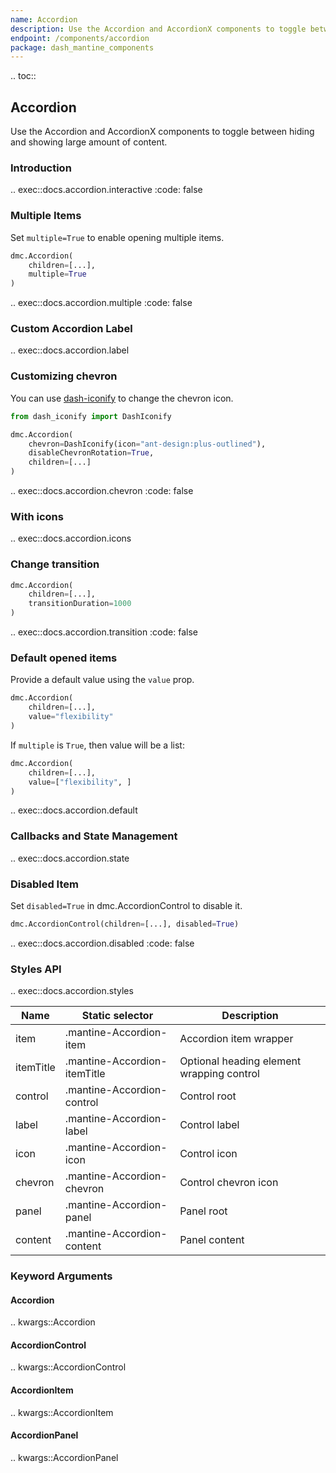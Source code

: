 ```yaml
---
name: Accordion
description: Use the Accordion and AccordionX components to toggle between hiding and showing large amount of content.
endpoint: /components/accordion
package: dash_mantine_components
---
```


.. toc::

## Accordion

Use the Accordion and AccordionX components to toggle between hiding and showing large amount of content.

### Introduction

.. exec::docs.accordion.interactive
    :code: false

### Multiple Items

Set `multiple=True` to enable opening multiple items.

```python
dmc.Accordion(
    children=[...],
    multiple=True
)
```

.. exec::docs.accordion.multiple
    :code: false

### Custom Accordion Label

.. exec::docs.accordion.label

### Customizing chevron

You can use [dash-iconify](/dash-iconify) to change the chevron icon.

```python
from dash_iconify import DashIconify

dmc.Accordion(
    chevron=DashIconify(icon="ant-design:plus-outlined"),
    disableChevronRotation=True,
    children=[...]
)
```

.. exec::docs.accordion.chevron
    :code: false

### With icons

.. exec::docs.accordion.icons

### Change transition

```python
dmc.Accordion(
    children=[...],
    transitionDuration=1000
)
```

.. exec::docs.accordion.transition
    :code: false

### Default opened items

Provide a default value using the `value` prop.

```python
dmc.Accordion(
    children=[...],
    value="flexibility"
)
```

If `multiple` is `True`, then value will be a list:

```python
dmc.Accordion(
    children=[...],
    value=["flexibility", ]
)
```

.. exec::docs.accordion.default

### Callbacks and State Management

.. exec::docs.accordion.state

### Disabled Item

Set `disabled=True` in dmc.AccordionControl to disable it. 

```python
dmc.AccordionControl(children=[...], disabled=True)
```

.. exec::docs.accordion.disabled
    :code: false

### Styles API

.. exec::docs.accordion.styles

| Name      | Static selector              | Description                               |
|-----------|------------------------------|-------------------------------------------|
| item      | .mantine-Accordion-item      | Accordion item wrapper                    |
| itemTitle | .mantine-Accordion-itemTitle | Optional heading element wrapping control |
| control   | .mantine-Accordion-control   | Control root                              |
| label     | .mantine-Accordion-label     | Control label                             |
| icon      | .mantine-Accordion-icon      | Control icon                              |
| chevron   | .mantine-Accordion-chevron   | Control chevron icon                      |
| panel     | .mantine-Accordion-panel     | Panel root                                |
| content   | .mantine-Accordion-content   | Panel content                             |

### Keyword Arguments

#### Accordion
.. kwargs::Accordion

#### AccordionControl
.. kwargs::AccordionControl

#### AccordionItem
.. kwargs::AccordionItem

#### AccordionPanel
.. kwargs::AccordionPanel
